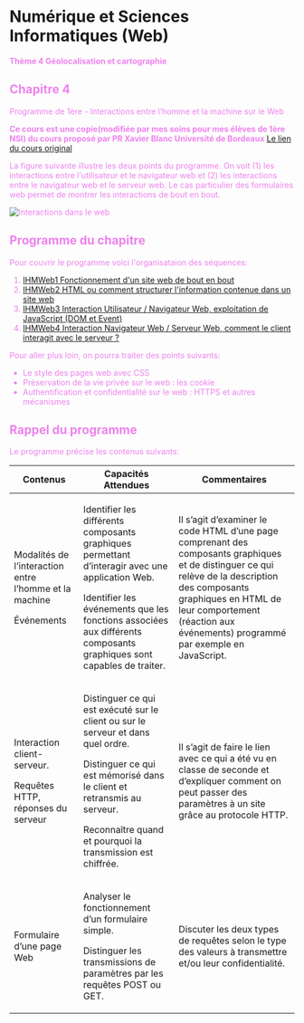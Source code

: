 # Numérique et Sciences Informatiques (Web)

<B><font color="violet">Thème 4  Géolocalisation et cartographie</B>
## Chapitre 4 

Programme de 1ère - Interactions entre l’homme et la machine sur le Web

**Ce cours est une copie(modifiée par mes soins pour mes élèves de 1ère NSI) du cours proposé par PR Xavier Blanc Université de Bordeaux** 
[Le lien du cours original](https://github.com/xblanc33/nsi-1ere-web.git)

La figure suivante illustre les deux points du programme.
On voit (1) les interactions entre l'utilisateur et le navigateur web et (2) les interactions entre le navigateur web et le serveur web.
Le cas particulier des formulaires web permet de montrer les interactions de bout en bout.

![Interactions dans le web](./img/interactions.png)


## Programme du chapitre

Pour couvrir le programme voici l'organisataion des séquences: 

1. [IHMWeb1 Fonctionnement d'un site web de bout en bout](./1-E2E/README.md)
2. [IHMWeb2 HTML ou comment structurer l'information contenue dans un site web](./2-HTML/README.md)
3. [IHMWeb3 Interaction Utilisateur / Navigateur Web, exploitation de JavaScript (DOM et Event)](./3-Navigateur/README.md)
4. [IHMWeb4 Interaction Navigateur Web / Serveur Web, comment le client interagit avec le serveur ?](./4-Serveur/README.md)
  
Pour aller plus loin, on pourra traiter des points suivants:
* Le style des pages web avec CSS
* Préservation de la vie privée sur le web : les cookie
* Authentification et confidentialité sur le web : HTTPS et autres mécanismes



## Rappel du programme

Le programme précise les contenus suivants:

| Contenus | Capacités Attendues | Commentaires |
|----------|---------------------| ------|
| <p>Modalités de l’interaction entre l’homme et la machine</p> <p>Événements</p> | <p>Identifier les différents composants graphiques permettant d’interagir avec une application Web.</p> <p>Identifier les événements que les fonctions associées aux différents composants graphiques sont capables de traiter.</p>| Il s’agit d’examiner le code HTML d’une page comprenant des composants graphiques et de distinguer ce qui relève de la description des composants graphiques en HTML de leur comportement (réaction aux événements) programmé par exemple en JavaScript.|
| <p>Interaction client-serveur.</p> <p>Requêtes HTTP, réponses du serveur</p>| <p>Distinguer ce qui est exécuté sur le client ou sur le serveur et dans quel ordre.</p><p>Distinguer ce qui est mémorisé dans le client et retransmis au serveur.</p> <p>Reconnaître quand et pourquoi la transmission est chiffrée.</p> | <p>Il s’agit de faire le lien avec ce qui a été vu en classe de seconde et d’expliquer comment on peut passer des paramètres à un site grâce au protocole HTTP.</p>|
|<p>Formulaire d’une page Web</p> | <p>Analyser le fonctionnement d’un formulaire simple.</p><p>Distinguer les transmissions de paramètres par les requêtes POST ou GET.</p>| <p>Discuter les deux types de requêtes selon le type des valeurs à transmettre et/ou leur confidentialité.</p>
